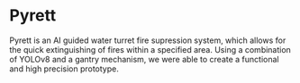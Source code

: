 # Pyrett
Pyrett is an AI guided water turret fire supression system, which allows for the quick extinguishing of fires within a specified area. Using a combination of YOLOv8 and a gantry mechanism, we were able to create a functional and high precision prototype.
